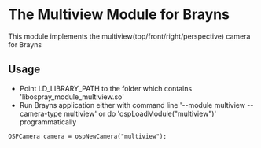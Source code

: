 The Multiview Module for Brayns
==================================

This module implements the multiview(top/front/right/perspective) camera for Brayns

Usage
-----

- Point LD_LIBRARY_PATH to the folder which contains
  'libospray_module_multiview.so'
- Run Brayns application either with command line '--module multiview --camera-type multiview' or do
  'ospLoadModule("multiview")' programmatically
```
OSPCamera camera = ospNewCamera("multiview");
```
